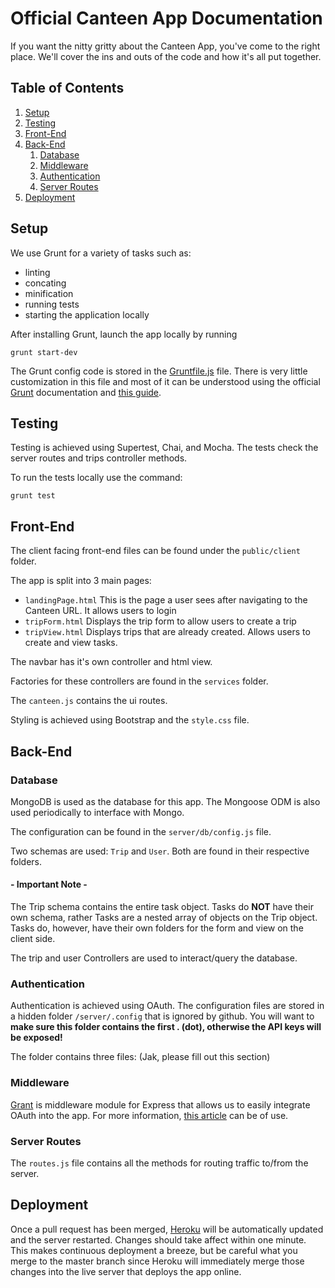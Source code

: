 # Official Canteen App Documentation

If you want the nitty gritty about the Canteen App, you've come to the right place. We'll cover the ins and outs of the code and how it's all put together.

## Table of Contents
1. [Setup](#setup)
1. [Testing](#testing)
1. [Front-End](#front-end)
1. [Back-End](#back-end)
	1. [Database](#database)
	1. [Middleware](#middleware)
	1. [Authentication](#authentication)
	1. [Server Routes](#serverroutes)
1. [Deployment](#deployment)


## Setup

We use Grunt for a variety of tasks such as:

* linting
* concating
* minification
* running tests
* starting the application locally

After installing Grunt, launch the app locally by running

```
grunt start-dev
```

The Grunt config code is stored in the [Gruntfile.js](Gruntfile.js) file. There is very little customization in this file and most of it can be understood using the official [Grunt](http://gruntjs.com) documentation and [this guide](https://scotch.io/tutorials/a-simple-guide-to-getting-started-with-grunt).

## Testing

Testing is achieved using Supertest, Chai, and Mocha. The tests check the server routes and trips controller methods.

To run the tests locally use the command:

```
grunt test
```


## Front-End

The client facing front-end files can be found under the `public/client` folder.

The app is split into 3 main pages:

- `landingPage.html`  This is the page a user sees after navigating to the Canteen URL. It allows users to login
- `tripForm.html`  Displays the trip form to allow users to create a trip
- `tripView.html`  Displays trips that are already created. Allows users to create and view tasks.

The navbar has it's own controller and html view.

Factories for these controllers are found in the `services` folder.

The `canteen.js` contains the ui routes.

Styling is achieved using Bootstrap and the `style.css` file.


## Back-End


### Database

MongoDB is used as the database for this app. The Mongoose ODM is also used periodically to interface with Mongo.

The configuration can be found in the `server/db/config.js` file.

Two schemas are used: `Trip` and `User`. Both are found in their respective folders.

#### - Important Note -

The Trip schema contains the entire task object. Tasks do **NOT** have their own schema, rather Tasks are a nested array of objects on the Trip object. Tasks do, however, have their own folders for the form and view on the client side.

The trip and user Controllers are used to interact/query the database.

### Authentication

Authentication is achieved using OAuth. The configuration files are stored in a hidden folder `/server/.config` that is ignored by github. You will want to **make sure this folder contains the first . (dot), otherwise the API keys will be exposed!**

The folder contains three files: (Jak, please fill out this section)


### Middleware

[Grant](https://github.com/simov/grant) is middleware module for Express that allows us to easily integrate OAuth into the app. For more information, [this article](https://scotch.io/tutorials/implement-oauth-into-your-express-koa-or-hapi-applications-using-grant)  can be of use.

### Server Routes

The `routes.js` file contains all the methods for routing traffic to/from the server.

## Deployment

Once a pull request has been merged, [Heroku](http://canteenapp.herokuapp.com) will be automatically updated and the server restarted. Changes should take affect within one minute. This makes continuous deployment a breeze, but be careful what you merge to the master branch since Heroku will immediately merge those changes into the live server that deploys the app online.
